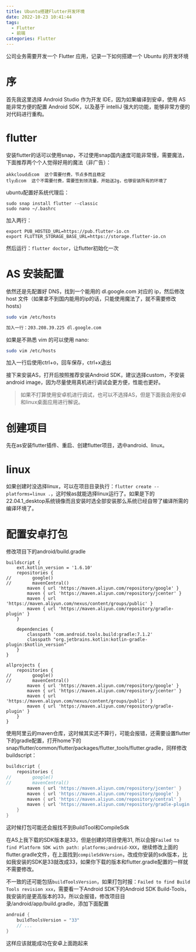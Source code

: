 ```yaml
---
title: Ubuntu搭建Flutter开发环境
date: 2022-10-23 10:41:44
tags:
  - Flutter
  - 前端
categories: Flutter
---
```


公司业务需要开发一个 Flutter 应用，记录一下如何搭建一个 Ubuntu 的开发环境

<!-- more -->

# 序

首先我这里选择 Android Studio 作为开发 IDE，因为如果编译到安卓，使用 AS 能非常方便的配置 Android SDK，以及基于 intelliJ 强大的功能，能够非常方便的对代码进行重构。

# flutter
安装flutter的话可以使用snap，不过使用snap国内速度可能非常慢，需要魔法，下面推荐两个个人觉得好用的魔法（非广告）：
```
akkcloud点com  这个需要付费，节点多而且稳定
tly点com  这个不需要付费，需要签到领流量，开始送2g，也够安装所有的环境了
```

ubuntu配置好系统代理后：
```
sudo snap install flutter --classic
sudo nano ~/.bashrc
```
加入两行：
```
export PUB_HOSTED_URL=https://pub.flutter-io.cn
export FLUTTER_STORAGE_BASE_URL=https://storage.flutter-io.cn
```
然后运行：`flutter doctor`，让flutter初始化一次

# AS 安装配置

依然还是先配置好 DNS，找到一个能用的 dl.google.com 对应的 ip，然后修改 host 文件（如果拿不到国内能用的ip的话，只能使用魔法了，就不需要修改hosts）

```sh
sudo vim /etc/hosts

加入一行：203.208.39.225 dl.google.com
```

如果是不熟悉 vim 的可以使用 nano:

```sh
sudo vim /etc/hosts
```
加入一行后使用ctrl+o，回车保存，ctrl+x退出

接下来安装AS，打开后按照推荐安装Android SDK，建议选择custom，不安装android image，因为尽量使用真机进行调试会更方便，性能也更好。

> 如果不打算使用安卓机进行调试，也可以不选择AS，但是下面我会用安卓和linux桌面应用进行解说。

# 创建项目
先在as安装flutter插件、重启、创建flutter项目，选中android、linux。

# linux
如果创建时没选择linux，可以在项目目录执行：`flutter create --platforms=linux .`，这时候as就能选择linux运行了。如果是下的22.04.1_desktop系统镜像而且安装时选全部安装那么系统已经自带了编译所需的编译环境了。

# 配置安卓打包
修改项目下的android/build.gradle
```
buildscript {
    ext.kotlin_version = '1.6.10'
    repositories {
//        google()
//        mavenCentral()
        maven { url 'https://maven.aliyun.com/repository/google' }
        maven { url 'https://maven.aliyun.com/repository/jcenter' }
        maven { url 'https://maven.aliyun.com/nexus/content/groups/public' }
        maven { url 'https://maven.aliyun.com/repository/gradle-plugin' }
    }

    dependencies {
        classpath 'com.android.tools.build:gradle:7.1.2'
        classpath "org.jetbrains.kotlin:kotlin-gradle-plugin:$kotlin_version"
    }
}

allprojects {
    repositories {
//        google()
//        mavenCentral()
        maven { url 'https://maven.aliyun.com/repository/google' }
        maven { url 'https://maven.aliyun.com/repository/jcenter' }
        maven { url 'https://maven.aliyun.com/nexus/content/groups/public' }
        maven { url 'https://maven.aliyun.com/repository/gradle-plugin' }
    }
}
```
使用阿里云的maven仓库，这时候其实还不算行，可能会报错，还需要设置flutter下的gradle配置，打开home下的snap/flutter/common/flutter/packages/flutter_tools/flutter.gradle，同样修改buildscript：
```gradle
buildscript {
    repositories {
//        google()
//        mavenCentral()
        maven { url 'https://maven.aliyun.com/repository/jcenter' }
        maven { url 'https://maven.aliyun.com/repository/google' }
        maven { url 'https://maven.aliyun.com/repository/central' }
        maven { url 'https://maven.aliyun.com/repository/gradle-plugin' }
    }
}
```

这时候打包可能还会报找不到BuildTool和CompileSdk

在AS上我下载的SDK版本是33，但是创建的项目使用31, 所以会报`Failed to find Platform SDK with path: platforms;android-XXX`，继续修改上面的flutter.gradle文件，在上面找到`compileSdkVersion`，改成你安装的sdk版本，比如我安装的SDK是33就改成33，如果你下载的版本和flutter.gradle配置的一样就不需要修改。

不一致的还可能包括`buildToolsVersion`，如果打包时报：`Failed to find Build Tools revision xxx`，需要看一下Android SDK下的Android SDK Build-Tools，我安装的是更高版本的33，所以会报错，修改项目目录/android/app/build.gradle，添加下面配置

```gradle
android {
    buildToolsVersion = "33"
    // ...
}
```

这样应该就能成功在安卓上面跑起来
